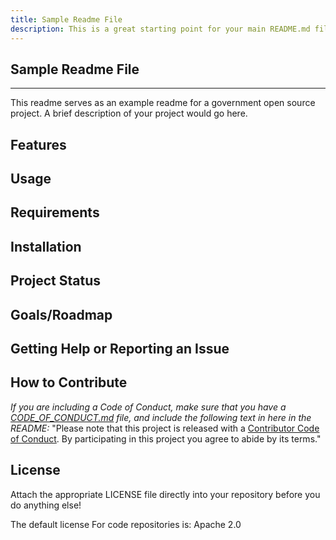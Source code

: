 ```yaml
---
title: Sample Readme File
description: This is a great starting point for your main README.md file for your new project
---
```

## Sample Readme File
---
This readme serves as an example readme for a government open source project. A brief description of your project would go here.

## Features

## Usage

## Requirements

## Installation

## Project Status

## Goals/Roadmap

## Getting Help or Reporting an Issue

## How to Contribute

*If you are including a Code of Conduct, make sure that you have a [CODE_OF_CONDUCT.md](SAMPLE-CODE_OF_CONDUCT.md) file, and include the following text in here in the README:*
"Please note that this project is released with a [Contributor Code of Conduct](CODE_OF_CONDUCT.md). By participating in this project you agree to abide by its terms."

## License

Attach the appropriate LICENSE file directly into your repository before you do anything else!

The default license For code repositories is: Apache 2.0

